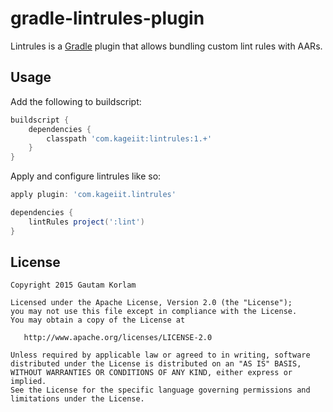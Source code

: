 gradle-lintrules-plugin
======================

Lintrules is a [Gradle](https://www.gradle.org) plugin that allows bundling custom lint rules with AARs.

Usage
-----
Add the following to buildscript:
```groovy
buildscript {
    dependencies {
        classpath 'com.kageiit:lintrules:1.+'
    }
}
```

Apply and configure lintrules like so:
```groovy
apply plugin: 'com.kageiit.lintrules'

dependencies {
    lintRules project(':lint')
}
```

License
-------

    Copyright 2015 Gautam Korlam

    Licensed under the Apache License, Version 2.0 (the "License");
    you may not use this file except in compliance with the License.
    You may obtain a copy of the License at

       http://www.apache.org/licenses/LICENSE-2.0

    Unless required by applicable law or agreed to in writing, software
    distributed under the License is distributed on an "AS IS" BASIS,
    WITHOUT WARRANTIES OR CONDITIONS OF ANY KIND, either express or implied.
    See the License for the specific language governing permissions and
    limitations under the License.
